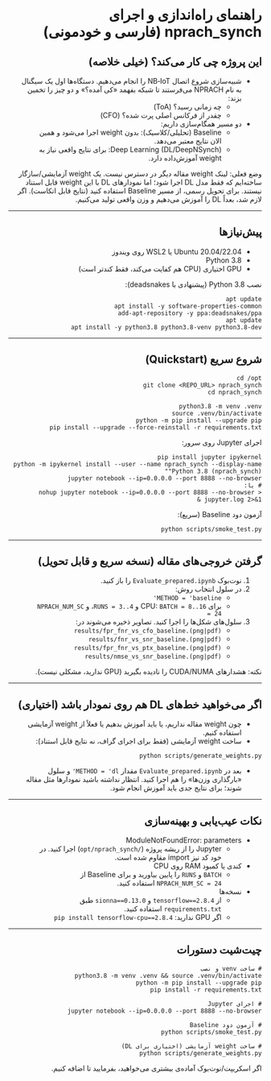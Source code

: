 <div dir="rtl" style="text-align: right">

# راهنمای راه‌اندازی و اجرای nprach_synch (فارسی و خودمونی)

## این پروژه چی کار می‌کند؟ (خیلی خلاصه)
- شبیه‌سازی شروع اتصال NB‑IoT را انجام می‌دهیم. دستگاه‌ها اول یک سیگنال به نام NPRACH می‌فرستند تا شبکه بفهمد «کی آمده؟» و دو چیز را تخمین بزند:
  - چه زمانی رسید؟ (ToA)
  - چقدر از فرکانس اصلی پرت شده؟ (CFO)
- دو مسیر همگام‌سازی داریم:
  - Baseline (تحلیلی/کلاسیک): بدون weight اجرا می‌شود و همین الان نتایج معتبر می‌دهد.
  - Deep Learning (DL/DeepNSynch): برای نتایج واقعی نیاز به weight آموزش‌داده دارد.

وضع فعلی: لینک weight مقاله دیگر در دسترس نیست. یک weight آزمایشی/سازگار ساخته‌ایم که فقط مدل DL اجرا شود؛ اما نمودارهای DL با این weight قابل استناد نیستند. برای تحویل رسمی، از مسیر Baseline استفاده کنید (نتایج قابل اتکاست). اگر لازم شد، بعداً DL را آموزش می‌دهیم و وزن واقعی تولید می‌کنیم.

---

## پیش‌نیازها
- Ubuntu 20.04/22.04 یا WSL2 روی ویندوز
- Python 3.8
- GPU اختیاری (CPU هم کفایت می‌کند، فقط کندتر است)

نصب Python 3.8 (پیشنهادی با deadsnakes):
```
apt update
apt install -y software-properties-common
add-apt-repository -y ppa:deadsnakes/ppa
apt update
apt install -y python3.8 python3.8-venv python3.8-dev
```

---

## شروع سریع (Quickstart)
```
cd /opt
git clone <REPO_URL> nprach_synch
cd nprach_synch

python3.8 -m venv .venv
source .venv/bin/activate
python -m pip install --upgrade pip
pip install --upgrade --force-reinstall -r requirements.txt
```

اجرای Jupyter روی سرور:
```
pip install jupyter ipykernel
python -m ipykernel install --user --name nprach_synch --display-name "Python 3.8 (nprach_synch)"
jupyter notebook --ip=0.0.0.0 --port 8888 --no-browser
# یا:
nohup jupyter notebook --ip=0.0.0.0 --port 8888 --no-browser > jupyter.log 2>&1 &
```

آزمون دود Baseline (سریع):
```
python scripts/smoke_test.py
```

---

## گرفتن خروجی‌های مقاله (نسخه سریع و قابل تحویل)
1) نوت‌بوک `Evaluate_prepared.ipynb` را باز کنید.
2) در سلول انتخاب روش:
   - `METHOD = 'baseline'`
   - برای CPU: `BATCH = 8..16` و `RUNS = 3..4`، و `NPRACH_NUM_SC = 24`
3) سلول‌های شکل‌ها را اجرا کنید. تصاویر ذخیره می‌شوند در:
   - `results/fpr_fnr_vs_cfo_baseline.(png|pdf)`
   - `results/fnr_vs_snr_baseline.(png|pdf)`
   - `results/fpr_fnr_vs_ptx_baseline.(png|pdf)`
   - `results/nmse_vs_snr_baseline.(png|pdf)`

نکته: هشدارهای CUDA/NUMA را نادیده بگیرید (GPU ندارید، مشکلی نیست).

---

## اگر می‌خواهید خط‌های DL هم روی نمودار باشد (اختیاری)
- چون weight مقاله نداریم، یا باید آموزش بدهیم یا فعلاً از weight آزمایشی استفاده کنیم.
- ساخت weight آزمایشی (فقط برای اجرای گراف، نه نتایج قابل استناد):
```
python scripts/generate_weights.py
```
- بعد در `Evaluate_prepared.ipynb` مقدار `METHOD = 'dl'` و سلول «بارگذاری وزن‌ها» را هم اجرا کنید. انتظار نداشته باشید نمودارها مثل مقاله شوند؛ برای نتایج جدی باید آموزش انجام شود.

---

## نکات عیب‌یابی و بهینه‌سازی
- ModuleNotFoundError: parameters
  - Jupyter را از ریشه پروژه (`/opt/nprach_synch`) اجرا کنید. در خود کد نیز import مقاوم شده است.
- کندی یا کمبود RAM روی CPU
  - `BATCH` و `RUNS` را پایین بیاورید و برای Baseline از `NPRACH_NUM_SC = 24` استفاده کنید.
- نسخه‌ها
  - از `tensorflow==2.8.4` و `sionna==0.13.0` طبق `requirements.txt` استفاده کنید.
  - اگر GPU ندارید: `pip install tensorflow-cpu==2.8.4`

---

## چیت‌شیت دستورات
```
# ساخت venv و نصب
python3.8 -m venv .venv && source .venv/bin/activate
python -m pip install --upgrade pip
pip install -r requirements.txt

# اجرای Jupyter
jupyter notebook --ip=0.0.0.0 --port 8888 --no-browser

# آزمون دود Baseline
python scripts/smoke_test.py

# ساخت weight آزمایشی (اختیاری برای DL)
python scripts/generate_weights.py
```

اگر اسکریپت/نوت‌بوک آماده‌ی بیشتری می‌خواهید، بفرمایید تا اضافه کنیم.

</div>

